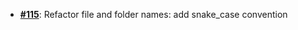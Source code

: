   - [**#115**](https://github.com/anoma/nspec/pull/115): Refactor file and folder names: add
  snake_case convention
